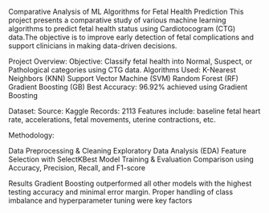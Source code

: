 Comparative Analysis of ML Algorithms for Fetal Health Prediction
This project presents a comparative study of various machine learning algorithms to predict fetal health status using Cardiotocogram (CTG) data.The objective is to improve early detection of fetal complications and support clinicians in making data-driven decisions.

 Project Overview:
 Objective: Classify fetal health into Normal, Suspect, or Pathological categories using CTG data.
Algorithms Used:
K-Nearest Neighbors (KNN)
Support Vector Machine (SVM)
Random Forest (RF)
Gradient Boosting (GB)
Best Accuracy: 96.92% achieved using Gradient Boosting

Dataset:
Source: Kaggle
Records: 2113
Features include: baseline fetal heart rate, accelerations, fetal movements, uterine contractions, etc.

Methodology:

Data Preprocessing & Cleaning
Exploratory Data Analysis (EDA)
Feature Selection with SelectKBest
Model Training & Evaluation
Comparison using Accuracy, Precision, Recall, and F1-score

Results
Gradient Boosting outperformed all other models with the highest testing accuracy and minimal error margin. 
Proper handling of class imbalance and hyperparameter tuning were key factors
